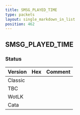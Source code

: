 ```yaml
---
title: SMSG_PLAYED_TIME
type: packets
layout: single_markdown_in_list
position: 462
---
```


## SMSG_PLAYED_TIME

### Status

Version | Hex | Comment
---------- | ---------- | ---------- 
Classic |  |  
TBC |  |  
WotLK |  |  
Cata |  |  
